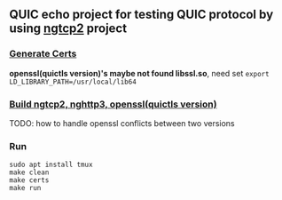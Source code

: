 ## QUIC echo project for testing QUIC protocol by using [ngtcp2](https://github.com/ngtcp2/ngtcp2) project

### [Generate Certs](./certs/gen.sh)
**openssl(quictls version)'s maybe not found libssl.so**, need set ```export LD_LIBRARY_PATH=/usr/local/lib64```

### [Build ngtcp2, nghttp3, openssl(quictls version)](https://curl.se/docs/http3.html)
TODO: how to handle openssl conflicts between two versions

### Run
```shell
sudo apt install tmux
make clean
make certs
make run
```